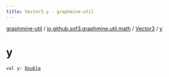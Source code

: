 ```yaml
---
title: Vector3.y - graphmine-util
---
```


[graphmine-util](../../index.html) / [io.github.sof3.graphmine.util.math](../index.html) / [Vector3](index.html) / [y](./y.html)

# y

`val y: `[`Double`](https://kotlinlang.org/api/latest/jvm/stdlib/kotlin/-double/index.html)